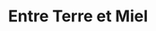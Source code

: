 ---
title: "Entre Terre et Miel"
url: /saint-cezaire-sur-siagne/entre-terre-et-miel/
shop: Hofladen
---